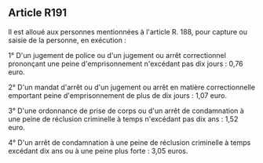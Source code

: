 Article R191
----
Il est alloué aux personnes mentionnées à l'article R. 188, pour capture ou
saisie de la personne, en exécution :

1° D'un jugement de police ou d'un jugement ou arrêt correctionnel prononçant
une peine d'emprisonnement n'excédant pas dix jours : 0,76 euro.

2° D'un mandat d'arrêt ou d'un jugement ou arrêt en matière correctionnelle
emportant peine d'emprisonnement de plus de dix jours : 1,07 euro.

3° D'une ordonnance de prise de corps ou d'un arrêt de condamnation à une peine
de réclusion criminelle à temps n'excédant pas dix ans : 1,52 euro.

4° D'un arrêt de condamnation à une peine de réclusion criminelle à temps
excédant dix ans ou à une peine plus forte : 3,05 euros.

